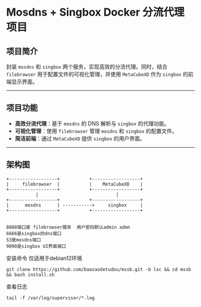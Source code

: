 # Mosdns + Singbox Docker 分流代理项目

## 项目简介

封装 `mosdns` 和 `singbox` 两个服务，实现高效的分流代理。同时，结合 `filebrowser` 用于配置文件的可视化管理，并使用 `MetaCubeXD` 作为 `singbox` 的前端显示界面。

---

## 项目功能

- **高效分流代理**：基于 `mosdns` 的 DNS 解析与 `singbox` 的代理功能。
- **可视化管理**：使用 `filebrowser` 管理 `mosdns` 和 `singbox` 的配置文件。
- **简洁前端**：通过 `MetaCubeXD` 提供 `singbox` 的用户界面。

---

## 架构图

```plaintext
+------------------+           +------------------+
|     filebrowser  |           |    MetaCubeXD    |
+------------------+           +------------------+
           |                             |
+------------------+           +------------------+
|      mosdns      | ----------->     singbox     |
+------------------+           +------------------+


8088端口是 filebrowser服务  用户密码默认admin admn
6666是singbox的dns端口
53是mosdns端口
9090是singbox UI界面端口
```

安装命令
仅适用于debian12环境
```shell
git clone https://github.com/baozaodetudou/mssb.git -b lxc && cd mssb && bash install.sh 
```

查看日志
```shell
tail -f /var/log/supervisor/*.log
```
